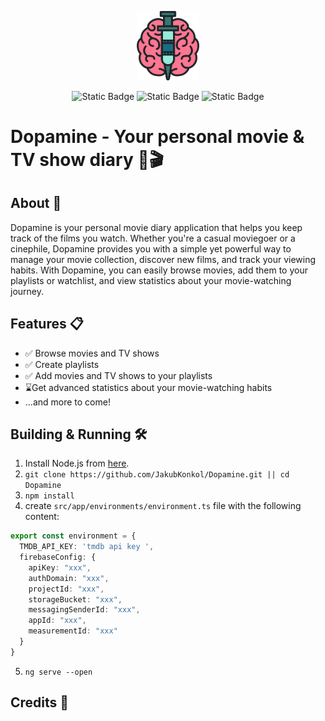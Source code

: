 <p align="center"> 
  <img src="src/assets/dopamine_logo.png" width="20%" height="20%"> 
</p>
<div align="center"> 

![Static Badge](https://img.shields.io/badge/status-in%20development-orange)
![Static Badge](https://img.shields.io/badge/frontend-Angular-green)
![Static Badge](https://img.shields.io/badge/backend-Firebase-green)

</div>

# Dopamine - Your personal movie & TV show diary 🍿🎬

## About 📖
Dopamine is your personal movie diary application that helps you keep track of the films you watch.
Whether you're a casual moviegoer or a cinephile, Dopamine provides you with a simple yet powerful way to manage your movie collection,
discover new films, and track your viewing habits. With Dopamine, you can easily browse movies, add them to your playlists or watchlist, and view statistics about your movie-watching journey.
## Features 📋 

- ✅ Browse movies and TV shows
- ✅ Create playlists
- ✅ Add movies and TV shows to your playlists
- ⌛Get advanced statistics about your movie-watching habits
- ...and more to come!
## Building & Running 🛠️
1. Install Node.js from [here](https://nodejs.org/en/download/).
2. `git clone https://github.com/JakubKonkol/Dopamine.git || cd Dopamine `
3. `npm install`
4. create `src/app/environments/environment.ts` file with the following content:
```typescript
export const environment = {
  TMDB_API_KEY: 'tmdb api key ',
  firebaseConfig: {
    apiKey: "xxx",
    authDomain: "xxx",
    projectId: "xxx",
    storageBucket: "xxx",
    messagingSenderId: "xxx",
    appId: "xxx",
    measurementId: "xxx"
  }
}
```
5. `ng serve --open`
## Credits 🙏
